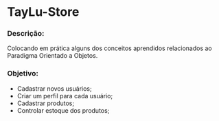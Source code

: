 # TayLu-Store
### Descrição:
Colocando em prática alguns dos conceitos aprendidos relacionados ao Paradigma Orientado a Objetos.

### Objetivo:
- Cadastrar novos usuários;
- Criar um perfil para cada usuário;
- Cadastrar produtos;
- Controlar estoque dos produtos;

